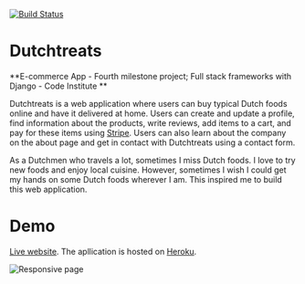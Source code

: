 [![Build Status](https://travis-ci.org/ivarsaris/dutchtreats.svg?branch=master)](https://travis-ci.org/ivarsaris/dutchtreats)

# Dutchtreats

**E-commerce App - Fourth milestone project; Full stack frameworks with Django - Code Institute **

Dutchtreats is a web application where users can buy typical Dutch foods online and have it delivered
at home. Users can create and update a profile, find information about the products, write reviews, 
add items to a cart, and pay for these items using [Stripe](https://stripe.com/en-nl). Users can also
learn about the company on the about page and get in contact with Dutchtreats using a contact form. 

As a Dutchmen who travels a lot, sometimes I miss Dutch foods. I love to try new foods and enjoy local cuisine.
However, sometimes I wish I could get my hands on some Dutch foods wherever I am. This inspired me to build this 
web application.

# Demo

[Live website](https://dutchtreats.herokuapp.com/). The apllication is hosted on [Heroku](www.heroku.com).

![Responsive page](https://dutchtreats.s3.eu-west-3.amazonaws.com/media/images/dutchtreats-responsive.png)
